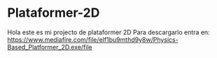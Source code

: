 # Plataformer-2D
Hola este es mi projecto de plataformer
2D
Para descargarlo entra en:
https://www.mediafire.com/file/elf1bu9mthd9y8w/Physics-Based_Platformer_2D.exe/file
